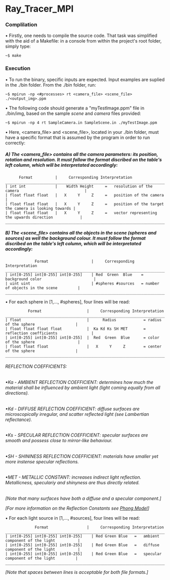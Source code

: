 # Ray_Tracer_MPI

### **Complilation**

 • Firstly, one needs to compile the source code. That task was simplified with the aid of a Makefile: in a console from within the project's root folder, simply type:
 
    ~$ make

### **Execution**

 • To run the binary, specific inputs are expected. Input examples are suplied in the ./bin folder. From the ./bin folder, run:

    ~$ mpirun -np <#processes> rt <camera_file> <scene_file> ./<output_img>.ppm

 • The following code should generate a "myTestImage.ppm" file in ./bin/img, based on the sample _scene_ and _camera_ files provided:

    ~$ mpirun -np 4 rt SampleCamera.in SampleScene.in ./myTestImage.ppm

 • Here, <camera_file> and <scene_file>, located in your ./bin folder, must have a specific format that is assumed by the program in order to run correctly:


##### A) The <camera_file> contains all the camera parameters: its position, rotation and resolution. It must follow the format discribed on the table's left column, which will be interpretated accordingly:

          Format          |     Corresponding Interpretation
    ______________________________________________________________________________________________________
    | int int             |    Width Height     =   resolution of the camera                             |
    | float float float   |   X     Y     Z     =   position of the camera                               |
    | float float float   |   X     Y     Z     =   position of the target the camera is looking towards |
    | float float float   |   X     Y     Z     =   vector representing the upwards direction            |
    ______________________________________________________________________________________________________

##### B) The <scene_file> contains all the objects in the scene (spheres and sources) as well the background colour. It must follow the format discribed on the table's left column, which will be interpretated accordingly:

                 Format                   |     Corresponding Interpretation
    ______________________________________________________________________________________________________
    | int[0-255] int[0-255] int[0-255]    | Red  Green  Blue    = background color                       |
    | uint uint                           | #spheres #sources   = number of objects in the scene         |
    ______________________________________________________________________________________________________

• For each sphere in [1,..., #spheres], four lines will be read:

              Format                    |     Corresponding Interpretation
    ______________________________________________________________________________________________________
    | float                             |      Radius            = radius of the sphere                  |
    | float float float float           |  Ka Kd Ks SH MET       = reflection coefficients               |
    | int[0-255] int[0-255] int[0-255]  |  Red  Green  Blue      = color of the sphere                   |
    | float float float                 |   X     Y     Z        = center of the sphere                  |
    ______________________________________________________________________________________________________

###### REFLECTION COEFFICIENTS:
######  •_Ka - AMBIENT REFLECTION COEFFICIENT_: determines how much the material shall be influenced by ambient light (light coming equally from all directions).
######  •_Kd - DIFFUSE REFLECTION COEFFICIENT_: diffuse surfaces are microscopically irregular, and scatter reflected light (see Lambertian reflectance).
######  •_Ks - SPECULAR REFLECTION COEFFICIENT_: specular surfaces are smooth and possess close to mirror-like behaviour.
######  •_SH - SHININESS REFLECTION COEFFICIENT_: materials have smaller yet more instense specular reflections. 
######  •_MET - METALLIC CONSTANT_: increases indirect light reflection. Metallicness, speculariy and shinyness are thus directly related.
          
_[Note that many surfaces have both a diffuse and a specular component.]_

_[For more information on the Reflection Constants see [Phong Model](https://en.wikipedia.org/wiki/Phong_reflection_model)]_

• For each light source in [1,..., #sources], four lines will be read:

                 Format                 |     Corresponding Interpretation
    ______________________________________________________________________________________________________
    | int[0-255] int[0-255] int[0-255]    | Red Green Blue   =   ambient component of the light          |
    | int[0-255] int[0-255] int[0-255]    | Red Green Blue   =   diffuse component of the light          |
    | int[0-255] int[0-255] int[0-255]    | Red Green Blue   =   specular component of the light         |
    ______________________________________________________________________________________________________


_[Note that spaces between lines is acceptable for both file formats.]_
